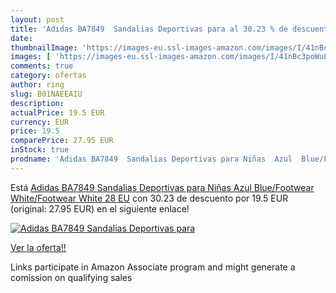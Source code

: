 ```yaml
---
layout: post
title: 'Adidas BA7849  Sandalias Deportivas para al 30.23 % de descuento'
date: 
thumbnailImage: 'https://images-eu.ssl-images-amazon.com/images/I/41nBc3poWuL._SL200_.jpg'
images: [ 'https://images-eu.ssl-images-amazon.com/images/I/41nBc3poWuL._SL200_.jpg' ]
comments: true
category: ofertas
author: ring
slug: B01NAEEAIU
description:
actualPrice: 19.5 EUR
currency: EUR
price: 19.5
comparePrice: 27.95 EUR
inStock: true
prodname: 'Adidas BA7849  Sandalias Deportivas para Niñas  Azul  Blue/Footwear White/Footwear White   28 EU'
---
```


Está [Adidas BA7849  Sandalias Deportivas para Niñas  Azul  Blue/Footwear White/Footwear White   28 EU](https://www.amazon.es/dp/B01NAEEAIU/?tag=tolees-21) con 30.23 de descuento por 19.5 EUR (original: 27.95 EUR) en el siguiente enlace!

[![Adidas BA7849  Sandalias Deportivas para](https://images-eu.ssl-images-amazon.com/images/I/41nBc3poWuL._SL200_.jpg)](https://www.amazon.es/dp/B01NAEEAIU/?tag=tolees-21)

[Ver la oferta!!](https://www.amazon.es/dp/B01NAEEAIU/?tag=tolees-21)

Links participate in Amazon Associate program and might generate a comission on qualifying sales


